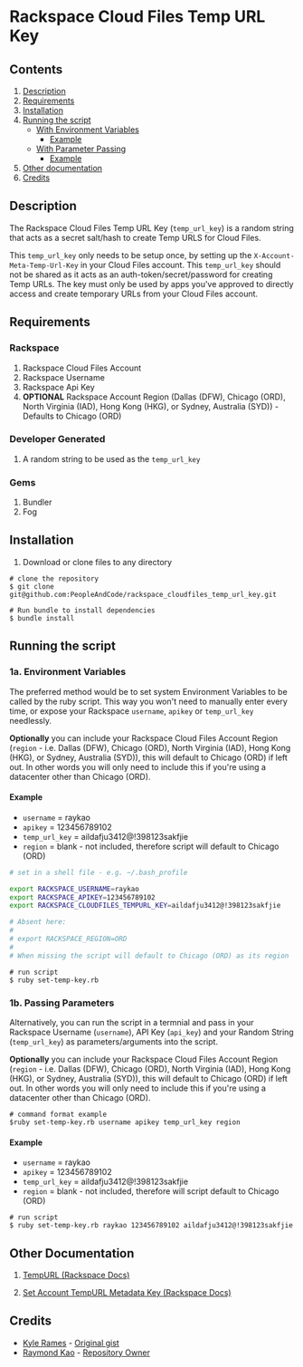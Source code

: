 # Rackspace Cloud Files Temp URL Key

## Contents

1. [Description](#description)
2. [Requirements](#requirements)
3. [Installation](#installation)
4. [Running the script](#running-the-script)
    - [With Environment Variables](#1a-environment-variables)
        - [Example](#example)
    - [With Parameter Passing](#1b-passing-paramters)
        - [Example](#example-1)
5. [Other documentation](#other-documentation)
6. [Credits](#credits)

## Description
The Rackspace Cloud Files Temp URL Key (````temp_url_key````) is a random string that acts as a secret salt/hash to create Temp URLS for Cloud Files.

This ````temp_url_key```` only needs to be setup once, by setting up the ````X-Account-Meta-Temp-Url-Key```` in your Cloud Files account.  This ````temp_url_key```` should not be shared as it acts as an auth-token/secret/password for creating Temp URLs.  The key must only be used by apps you've approved to directly access and create temporary URLs from your Cloud Files account.

## Requirements

### Rackspace
1. Rackspace Cloud Files Account
2. Rackspace Username
3. Rackspace Api Key
4. **OPTIONAL** Rackspace Account Region (Dallas (DFW), Chicago (ORD), North Virginia (IAD), Hong Kong (HKG), or Sydney, Australia (SYD)) - Defaults to Chicago (ORD)

### Developer Generated
1. A random string to be used as the ````temp_url_key````

### Gems
1. Bundler
2. Fog

## Installation

1. Download or clone files to any directory

````shell
# clone the repository
$ git clone git@github.com:PeopleAndCode/rackspace_cloudfiles_temp_url_key.git

# Run bundle to install dependencies
$ bundle install
````

## Running the script

### 1a. Environment Variables

The preferred method would be to set system Environment Variables to be called by the ruby script.  This way you won't need to manually enter every time, or expose your Rackspace ````username````, ````apikey```` or ````temp_url_key```` needlessly.

**Optionally** you can include your Rackspace Cloud Files Account Region (````region```` - i.e. Dallas (DFW), Chicago (ORD), North Virginia (IAD), Hong Kong (HKG), or Sydney, Australia (SYD)), this will default to Chicago (ORD) if left out. In other words you will only need to include this if you're using a datacenter other than Chicago (ORD).

#### Example

- ````username```` = raykao
- ````apikey```` = 123456789102
- ````temp_url_key```` = aildafju3412@!398123sakfjie
- ````region```` = blank - not included, therefore script will default to Chicago (ORD)

````sh
# set in a shell file - e.g. ~/.bash_profile

export RACKSPACE_USERNAME=raykao
export RACKSPACE_APIKEY=123456789102
export RACKSPACE_CLOUDFILES_TEMPURL_KEY=aildafju3412@!398123sakfjie

# Absent here:
#
# export RACKSPACE_REGION=ORD
#
# When missing the script will default to Chicago (ORD) as its region
````

````
# run script
$ ruby set-temp-key.rb
````

### 1b. Passing Parameters

Alternatively, you can run the script in a termnial and pass in your Rackspace Username (````username````), API Key (````api_key````) and your Random String (````temp_url_key````) as parameters/arguments into the script.

**Optionally** you can include your Rackspace Cloud Files Account Region (````region```` - i.e. Dallas (DFW), Chicago (ORD), North Virginia (IAD), Hong Kong (HKG), or Sydney, Australia (SYD)), this will default to Chicago (ORD) if left out. In other words you will only need to include this if you're using a datacenter other than Chicago (ORD).

````
# command format example
$ruby set-temp-key.rb username apikey temp_url_key region
````

#### Example

- ````username```` = raykao
- ````apikey```` = 123456789102
- ````temp_url_key```` = aildafju3412@!398123sakfjie
- ````region```` = blank - not included, therefore will script default to Chicago (ORD)

````
# run script
$ ruby set-temp-key.rb raykao 123456789102 aildafju3412@!398123sakfjie
````

## Other Documentation
1. [TempURL (Rackspace Docs)](http://docs.rackspace.com/files/api/v1/cf-devguide/content/TempURL-d1a4450.html)

2. [Set Account TempURL Metadata Key (Rackspace Docs)](http://docs.rackspace.com/files/api/v1/cf-devguide/content/Set_Account_Metadata-d1a4460.html)

## Credits
- [Kyle Rames](https://github.com/krames) - [Original gist](https://gist.github.com/krames/6224358)
- [Raymond Kao](https://github.com/raykao) - [Repository Owner](https://github.com/PeopleAndCode/rackspace_cloudfiles_temp_url_key)
